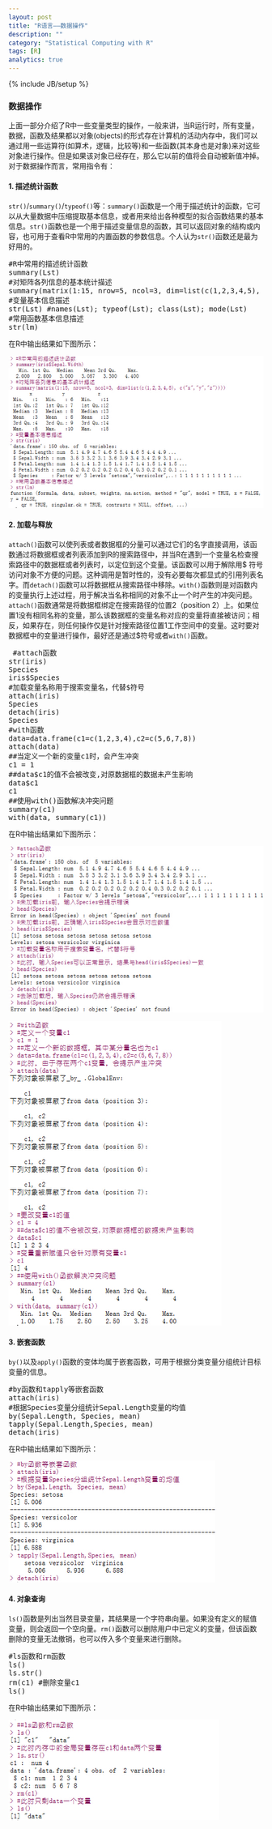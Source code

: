 ```yaml
---
layout: post
title: "R语言——数据操作"
description: ""
category: "Statistical Computing with R"
tags: [R]
analytics: true
---
```

{% include JB/setup %}
<script src="https://google-code-prettify.googlecode.com/svn/loader/run_prettify.js"></script>

### 数据操作
上面一部分介绍了R中一些变量类型的操作，一般来讲，当R运行时，所有变量，数据，函数及结果都以对象(objects)的形式存在计算机的活动内存中，我们可以通过用一些运算符(如算术，逻辑，比较等)和一些函数(其本身也是对象)来对这些对象进行操作。但是如果该对象已经存在，那么它以前的值将会自动被新值冲掉。对于数据操作而言，常用指令有：

#### 1. 描述统计函数
`str()`/`summary()`/`typeof()`等：`summary()`函数是一个用于描述统计的函数，它可以从大量数据中压缩提取基本信息，或者用来给出各种模型的拟合函数结果的基本信息。`str()`函数也是一个用于描述变量信息的函数，其可以返回对象的结构或内容，也可用于查看R中常用的内置函数的参数信息。个人认为`str()`函数还是最为好用的。

<pre class="prettyprint">
#R中常用的描述统计函数
summary(Lst)
#对矩阵各列信息的基本统计描述
summary(matrix(1:15, nrow=5, ncol=3, dim=list(c(1,2,3,4,5), c("x","y","z"))))
#变量基本信息描述
str(Lst) #names(Lst); typeof(Lst); class(Lst); mode(Lst)
#常用函数基本信息描述
str(lm)
</pre>

在R中输出结果如下图所示：

![描述统计函数](/img/R/datatype/summary.jpg)

#### 2. 加载与释放
`attach()`函数可以使列表或者数据框的分量可以通过它们的名字直接调用，该函数通过将数据框或者列表添加到R的搜索路径中，并当R在遇到一个变量名检查搜索路径中的数据框或者列表时，以定位到这个变量。该函数可以用于解除用\$ 符号访问对象不方便的问题。这种调用是暂时性的，没有必要每次都显式的引用列表名字。而`detach()`函数可以将数据框从搜索路径中移除。`with()`函数则是对函数内的变量执行上述过程，用于解决当名称相同的对象不止一个时产生的冲突问题。`attach()`函数通常是将数据框绑定在搜索路径的位置2（position 2）上。如果位置1没有相同名称的变量，那么该数据框的变量名称对应的变量将直接被访问；相反，如果存在，则任何操作仅是针对搜索路径位置1工作空间中的变量。这时要对数据框中的变量进行操作，最好还是通过\$符号或者`with()`函数。

<pre class="prettyprint">
 #attach函数
str(iris)
Species
iris$Species
#加载变量名称用于搜索变量名，代替$符号
attach(iris)
Species
detach(iris)
Species
#with函数
data=data.frame(c1=c(1,2,3,4),c2=c(5,6,7,8))
attach(data)
##当定义一个新的变量c1时，会产生冲突
c1 = 1
##data$c1的值不会被改变,对原数据框的数据未产生影响
data$c1
c1
##使用with()函数解决冲突问题
summary(c1)
with(data, summary(c1))
</pre>

在R中输出结果如下图所示：

![attach函数](/img/R/datatype/attach.jpg)

![with函数](/img/R/datatype/with.jpg)

#### 3. 嵌套函数
`by()`以及`apply()`函数的变体均属于嵌套函数，可用于根据分类变量分组统计目标变量的信息。

<pre class="prettyprint">
#by函数和tapply等嵌套函数
attach(iris)
#根据Species变量分组统计Sepal.Length变量的均值
by(Sepal.Length, Species, mean)
tapply(Sepal.Length,Species, mean)
detach(iris)
</pre>

在R中输出结果如下图所示：

![by函数](/img/R/datatype/by.jpg)

#### 4. 对象查询
`ls()`函数是列出当然目录变量，其结果是一个字符串向量。如果没有定义的赋值变量，则会返回一个空向量。`rm()`函数可以删除用户中已定义的变量，但该函数删除的变量无法撤销，也可以传入多个变量来进行删除。

<pre class="prettyprint">
#ls函数和rm函数
ls()
ls.str()
rm(c1) #删除变量c1
ls()
</pre>

在R中输出结果如下图所示：

![ls函数](/img/R/datatype/ls.jpg)
